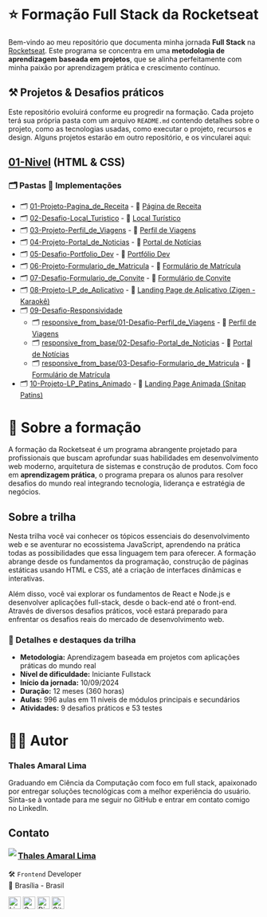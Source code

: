 # ⭐ Formação Full Stack da Rocketseat

Bem-vindo ao meu repositório que documenta minha jornada **Full Stack** na [Rocketseat](https://www.rocketseat.com.br/). Este programa se concentra em uma **metodologia de aprendizagem baseada em projetos**, que se alinha perfeitamente com minha paixão por aprendizagem prática e crescimento contínuo.

## ⚒️ Projetos & Desafios práticos

Este repositório evoluirá conforme eu progredir na formação. Cada projeto terá sua própria pasta com um arquivo `README.md` contendo detalhes sobre o projeto, como as tecnologias usadas, como executar o projeto, recursos e design. Alguns projetos estarão em outro repositório, e os vincularei aqui:

## [01-Nivel](https://github.com/thalesamaral/Rocketseat-Full_Stack/tree/main/01-Nivel) (HTML & CSS)

### **🗂️ Pastas 🚀 Implementações**

- 🗂️ [01-Projeto-Pagina_de_Receita](https://github.com/thalesamaral/Rocketseat-Full_Stack/tree/main/01-Nivel/01-Projeto-Pagina_de_Receita) - 🚀 [Página de Receita](https://thalesamaral.github.io/Rocketseat-Full_Stack/01-Nivel/01-Projeto-Pagina_de_Receita)
- 🗂️ [02-Desafio-Local_Turistico](https://github.com/thalesamaral/Rocketseat-Full_Stack/tree/main/01-Nivel/02-Desafio-Local_Turistico) - 🚀 [Local Turístico](https://thalesamaral.github.io/Rocketseat-Full_Stack/01-Nivel/02-Desafio-Local_Turistico/index.html)
- 🗂️ [03-Projeto-Perfil_de_Viagens](https://github.com/thalesamaral/Rocketseat-Full_Stack/tree/main/01-Nivel/03-Projeto-Perfil_de_Viagens) - 🚀 [Perfil de Viagens](https://thalesamaral.github.io/Rocketseat-Full_Stack/01-Nivel/03-Projeto-Perfil_de_Viagens/)
- 🗂️ [04-Projeto-Portal_de_Noticias](https://github.com/thalesamaral/Rocketseat-Full_Stack/tree/main/01-Nivel/04-Projeto-Portal_de_Noticias) - 🚀 [Portal de Notícias](https://thalesamaral.github.io/Rocketseat-Full_Stack/01-Nivel/04-Projeto-Portal_de_Noticias)
- 🗂️ [05-Desafio-Portfolio_Dev](https://github.com/thalesamaral/Rocketseat-Full_Stack/tree/main/01-Nivel/05-Desafio-Portfolio_Dev) - 🚀 [Portfólio Dev](https://thalesamaral.github.io/Rocketseat-Full_Stack/01-Nivel/05-Desafio-Portfolio_Dev)
- 🗂️ [06-Projeto-Formulario_de_Matricula](https://github.com/thalesamaral/Rocketseat-Full_Stack/tree/main/01-Nivel/06-Projeto-Formulario_de_Matricula) - 🚀 [Formulário de Matrícula](https://thalesamaral.github.io/Rocketseat-Full_Stack/01-Nivel/06-Projeto-Formulario_de_Matricula)
- 🗂️ [07-Desafio-Formulario_de_Convite](https://github.com/thalesamaral/Rocketseat-Full_Stack/tree/main/01-Nivel/07-Desafio-Formulario_de_Convite) - 🚀 [Formulário de Convite](https://thalesamaral.github.io/Rocketseat-Full_Stack/01-Nivel/07-Desafio-Formulario_de_Convite)
- 🗂️ [08-Projeto-LP_de_Aplicativo](https://github.com/thalesamaral/Rocketseat-Full_Stack/tree/main/01-Nivel/08-Projeto-LP_de_Aplicativo) - 🚀 [Landing Page de Aplicativo (Zigen - Karaokê)](https://thalesamaral.github.io/Rocketseat-Full_Stack/01-Nivel/08-Projeto-LP_de_Aplicativo)
- 🗂️ [09-Desafio-Responsividade](https://github.com/thalesamaral/Rocketseat-Full_Stack/tree/main/01-Nivel/09-Desafio-Responsividade)
  - 🗂️ [responsive_from_base/01-Desafio-Perfil_de_Viagens](https://github.com/thalesamaral/Rocketseat-Full_Stack/tree/main/01-Nivel/09-Desafio-Responsividade/responsive_from_base/01-Desafio-Perfil_de_Viagens) - 🚀 [Perfil de Viagens](https://thalesamaral.github.io/Rocketseat-Full_Stack/01-Nivel/09-Desafio-Responsividade/responsive_from_base/01-Desafio-Perfil_de_Viagens)
  - 🗂️ [responsive_from_base/02-Desafio-Portal_de_Noticias](https://github.com/thalesamaral/Rocketseat-Full_Stack/tree/main/01-Nivel/09-Desafio-Responsividade/responsive_from_base/02-Desafio-Portal_de_Noticias) - 🚀 [Portal de Notícias](https://thalesamaral.github.io/Rocketseat-Full_Stack/01-Nivel/09-Desafio-Responsividade/responsive_from_base/02-Desafio-Portal_de_Noticias)
  - 🗂️ [responsive_from_base/03-Desafio-Formulario_de_Matricula](https://github.com/thalesamaral/Rocketseat-Full_Stack/tree/main/01-Nivel/09-Desafio-Responsividade/responsive_from_base/03-Desafio-Formulario_de_Matricula) - 🚀 [Formulário de Matrícula](https://thalesamaral.github.io/Rocketseat-Full_Stack/01-Nivel/09-Desafio-Responsividade/responsive_from_base/03-Desafio-Formulario_de_Matricula)
- 🗂️ [10-Projeto-LP_Patins_Animado](https://github.com/thalesamaral/Rocketseat-Full_Stack/tree/main/01-Nivel/10-Projeto-LP_Patins_Animado) - 🚀 [Landing Page Animada (Snitap Patins)](https://thalesamaral.github.io/Rocketseat-Full_Stack/01-Nivel/10-Projeto-LP_Patins_Animado)

# 📝 Sobre a formação
A formação da Rocketseat é um programa abrangente projetado para profissionais que buscam aprofundar suas habilidades em desenvolvimento web moderno, arquitetura de sistemas e construção de produtos. Com foco em **aprendizagem prática**, o programa prepara os alunos para resolver desafios do mundo real integrando tecnologia, liderança e estratégia de negócios.

## Sobre a trilha
Nesta trilha você vai conhecer os tópicos essenciais do desenvolvimento web e se aventurar no ecossistema JavaScript, aprendendo na prática todas as possibilidades que essa linguagem tem para oferecer. A formação abrange desde os fundamentos da programação, construção de páginas estáticas usando HTML e CSS, até a criação de interfaces dinâmicas e interativas.

Além disso, você vai explorar os fundamentos de React e Node.js e desenvolver aplicações full-stack, desde o back-end até o front-end. Através de diversos desafios práticos, você estará preparado para enfrentar os desafios reais do mercado de desenvolvimento web.


### 📖 Detalhes e destaques da trilha
- **Metodologia:** Aprendizagem baseada em projetos com aplicações práticas do mundo real
- **Nível de dificuldade:** Iniciante Fullstack
- **Início da jornada:** 10/09/2024
- **Duração:** 12 meses (360 horas)
- **Aulas:** 996 aulas em 11 níveis de módulos principais e secundários
- **Atividades:** 9 desafios práticos e 53 testes

# 👨‍💻 Autor

### Thales Amaral Lima
Graduando em Ciência da Computação com foco em full stack, apaixonado por entregar soluções tecnológicas com a melhor experiência do usuário. Sinta-se à vontade para me seguir no GitHub e entrar em contato comigo no LinkedIn.

## Contato

<img align="left" src="https://www.github.com/thalesamaral.png?size=150">

### [**Thales Amaral Lima**](https://github.com/thalesamaral)

🛠 `Frontend` Developer <br>
📍 Brasília - Brasil

<a href="https://www.linkedin.com/in/thales-amaral-lima"><img src="https://img.shields.io/badge/LinkedIn-0077B5?style=flat&logo=linkedin&logoColor=white" alt="LinkedIn Badge" height="25"></a>&nbsp;<a href="mailto:thaleslima225@gmail.com"><img src="https://img.shields.io/badge/Gmail-D14836?style=flat&logo=gmail&logoColor=white" alt="Gmail Badge" height="25"></a>&nbsp;<a href="#"><img src="https://img.shields.io/badge/Discord-%237289DA.svg?logo=discord&logoColor=white" title="Thales Amaral#0416" alt="Discord Badge" height="25"></a>&nbsp;<a href="https://www.github.com/thalesamaral"><img src="https://img.shields.io/badge/GitHub-100000?style=flat&logo=github&logoColor=white" alt="GitHub Badge" height="25"></a>&nbsp;<br clear="left"/>
